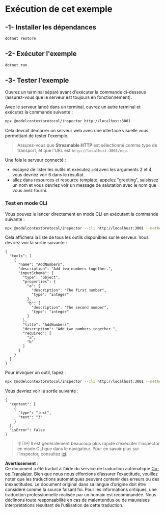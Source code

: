<!--
CO_OP_TRANSLATOR_METADATA:
{
  "original_hash": "4eb6a48c54555c64b33c763fba3f2842",
  "translation_date": "2025-07-13T21:02:02+00:00",
  "source_file": "03-GettingStarted/06-http-streaming/solution/dotnet/README.md",
  "language_code": "fr"
}
-->
# Exécution de cet exemple

## -1- Installer les dépendances

```bash
dotnet restore
```

## -2- Exécuter l'exemple

```bash
dotnet run
```

## -3- Tester l'exemple

Ouvrez un terminal séparé avant d'exécuter la commande ci-dessous (assurez-vous que le serveur est toujours en fonctionnement).

Avec le serveur lancé dans un terminal, ouvrez un autre terminal et exécutez la commande suivante :

```bash
npx @modelcontextprotocol/inspector http://localhost:3001
```

Cela devrait démarrer un serveur web avec une interface visuelle vous permettant de tester l'exemple.

> Assurez-vous que **Streamable HTTP** est sélectionné comme type de transport, et que l'URL est `http://localhost:3001/mcp`.

Une fois le serveur connecté :

- essayez de lister les outils et exécutez `add` avec les arguments 2 et 4, vous devriez voir 6 dans le résultat.
- allez dans resources et resource template, appelez "greeting", saisissez un nom et vous devriez voir un message de salutation avec le nom que vous avez fourni.

### Test en mode CLI

Vous pouvez le lancer directement en mode CLI en exécutant la commande suivante :

```bash 
npx @modelcontextprotocol/inspector --cli http://localhost:3001 --method tools/list
```

Cela affichera la liste de tous les outils disponibles sur le serveur. Vous devriez voir la sortie suivante :

```text
{
  "tools": [
    {
      "name": "AddNumbers",
      "description": "Add two numbers together.",
      "inputSchema": {
        "type": "object",
        "properties": {
          "a": {
            "description": "The first number",
            "type": "integer"
          },
          "b": {
            "description": "The second number",
            "type": "integer"
          }
        },
        "title": "AddNumbers",
        "description": "Add two numbers together.",
        "required": [
          "a",
          "b"
        ]
      }
    }
  ]
}
```

Pour invoquer un outil, tapez :

```bash
npx @modelcontextprotocol/inspector --cli http://localhost:3001 --method tools/call --tool-name AddNumbers --tool-arg a=1 --tool-arg b=2
```

Vous devriez voir la sortie suivante :

```text
{
  "content": [
    {
      "type": "text",
      "text": "3"
    }
  ],
  "isError": false
}
```

> ![!TIP]
> Il est généralement beaucoup plus rapide d’exécuter l’inspector en mode CLI que dans le navigateur.
> Pour en savoir plus sur l’inspector, consultez [ici](https://github.com/modelcontextprotocol/inspector).

**Avertissement** :  
Ce document a été traduit à l’aide du service de traduction automatique [Co-op Translator](https://github.com/Azure/co-op-translator). Bien que nous nous efforcions d’assurer l’exactitude, veuillez noter que les traductions automatiques peuvent contenir des erreurs ou des inexactitudes. Le document original dans sa langue d’origine doit être considéré comme la source faisant foi. Pour les informations critiques, une traduction professionnelle réalisée par un humain est recommandée. Nous déclinons toute responsabilité en cas de malentendus ou de mauvaises interprétations résultant de l’utilisation de cette traduction.